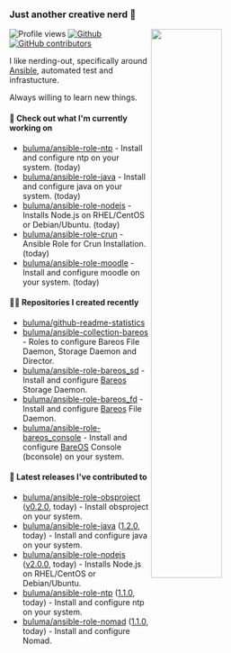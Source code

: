 ### Just another creative nerd 👋


![Profile views](https://gpvc.arturio.dev/buluma) <a href="https://gitstats.me/buluma">
  <img align="right" src="https://github-readme-stats.vercel.app/api?username=buluma&theme=gotham&show_icons=true" width="50%"/>
</a>
[![Github](https://img.shields.io/badge/-buluma-black?style=flat&labelColor=black&logo=github&logoColor=white&include_all_commits=true&count_private=true)](https://gitstats.me/buluma)
[![GitHub contributors](https://img.shields.io/github/contributors/buluma/badges.svg)](https://GitHub.com/buluma/badges/graphs/contributors/)

I like nerding-out, specifically around [Ansible](https://github.com/ansible/ansible), automated test and infrastucture.

Always willing to learn new things.

#### 👷 Check out what I'm currently working on

- [buluma/ansible-role-ntp](https://github.com/buluma/ansible-role-ntp) - Install and configure ntp on your system. (today)
- [buluma/ansible-role-java](https://github.com/buluma/ansible-role-java) - Install and configure java on your system. (today)
- [buluma/ansible-role-nodejs](https://github.com/buluma/ansible-role-nodejs) - Installs Node.js on RHEL/CentOS or Debian/Ubuntu. (today)
- [buluma/ansible-role-crun](https://github.com/buluma/ansible-role-crun) - Ansible Role for Crun Installation. (today)
- [buluma/ansible-role-moodle](https://github.com/buluma/ansible-role-moodle) - Install and configure moodle on your system. (today)

#### 👨‍💻 Repositories I created recently

- [buluma/github-readme-statistics](https://github.com/buluma/github-readme-statistics)
- [buluma/ansible-collection-bareos](https://github.com/buluma/ansible-collection-bareos) - Roles to configure Bareos File Daemon, Storage Daemon and Director.
- [buluma/ansible-role-bareos_sd](https://github.com/buluma/ansible-role-bareos_sd) - Install and configure [Bareos](https://www.bareos.com/) Storage Daemon.
- [buluma/ansible-role-bareos_fd](https://github.com/buluma/ansible-role-bareos_fd) - Install and configure [Bareos](https://www.bareos.com/) File Daemon.
- [buluma/ansible-role-bareos_console](https://github.com/buluma/ansible-role-bareos_console) - Install and configure [BareOS](https://www.bareos.com/) Console (bconsole) on your system.

#### 🚀 Latest releases I've contributed to

- [buluma/ansible-role-obsproject](https://github.com/buluma/ansible-role-obsproject) ([v0.2.0](https://github.com/buluma/ansible-role-obsproject/releases/tag/v0.2.0), today) - Install obsproject on your system.
- [buluma/ansible-role-java](https://github.com/buluma/ansible-role-java) ([1.2.0](https://github.com/buluma/ansible-role-java/releases/tag/1.2.0), today) - Install and configure java on your system.
- [buluma/ansible-role-nodejs](https://github.com/buluma/ansible-role-nodejs) ([v2.0.0](https://github.com/buluma/ansible-role-nodejs/releases/tag/v2.0.0), today) - Installs Node.js on RHEL/CentOS or Debian/Ubuntu.
- [buluma/ansible-role-ntp](https://github.com/buluma/ansible-role-ntp) ([1.1.0](https://github.com/buluma/ansible-role-ntp/releases/tag/1.1.0), today) - Install and configure ntp on your system.
- [buluma/ansible-role-nomad](https://github.com/buluma/ansible-role-nomad) ([1.1.0](https://github.com/buluma/ansible-role-nomad/releases/tag/1.1.0), today) - Install and configure Nomad.


